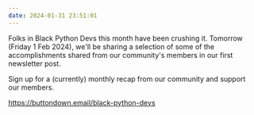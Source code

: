 ```yaml
---
date: 2024-01-31 23:51:01
---
```


Folks in Black Python Devs this month have been crushing it. Tomorrow (Friday 1 Feb 2024), we'll be sharing a selection of some of the accomplishments shared from our community's members in our first newsletter post.

Sign up for a (currently) monthly recap from our community and support our members.

<https://buttondown.email/black-python-devs>
